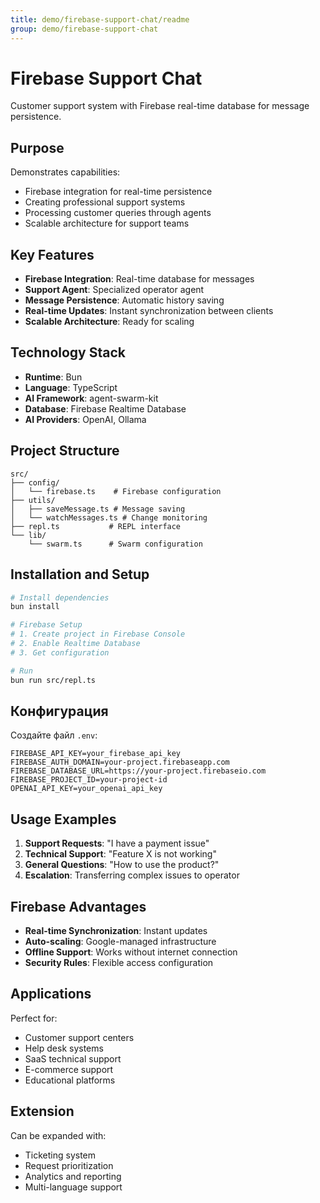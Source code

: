 ```yaml
---
title: demo/firebase-support-chat/readme
group: demo/firebase-support-chat
---
```


# Firebase Support Chat

Customer support system with Firebase real-time database for message persistence.

## Purpose

Demonstrates capabilities:
- Firebase integration for real-time persistence
- Creating professional support systems
- Processing customer queries through agents
- Scalable architecture for support teams

## Key Features

- **Firebase Integration**: Real-time database for messages
- **Support Agent**: Specialized operator agent
- **Message Persistence**: Automatic history saving
- **Real-time Updates**: Instant synchronization between clients
- **Scalable Architecture**: Ready for scaling

## Technology Stack

- **Runtime**: Bun
- **Language**: TypeScript
- **AI Framework**: agent-swarm-kit
- **Database**: Firebase Realtime Database
- **AI Providers**: OpenAI, Ollama

## Project Structure

```
src/
├── config/
│   └── firebase.ts    # Firebase configuration
├── utils/
│   ├── saveMessage.ts # Message saving
│   └── watchMessages.ts # Change monitoring
├── repl.ts           # REPL interface
└── lib/
    └── swarm.ts      # Swarm configuration
```

## Installation and Setup

```bash
# Install dependencies
bun install

# Firebase Setup
# 1. Create project in Firebase Console
# 2. Enable Realtime Database
# 3. Get configuration

# Run
bun run src/repl.ts
```

## Конфигурация

Создайте файл `.env`:

```env
FIREBASE_API_KEY=your_firebase_api_key
FIREBASE_AUTH_DOMAIN=your-project.firebaseapp.com
FIREBASE_DATABASE_URL=https://your-project.firebaseio.com
FIREBASE_PROJECT_ID=your-project-id
OPENAI_API_KEY=your_openai_api_key
```

## Usage Examples

1. **Support Requests**: "I have a payment issue"
2. **Technical Support**: "Feature X is not working"
3. **General Questions**: "How to use the product?"
4. **Escalation**: Transferring complex issues to operator

## Firebase Advantages

- **Real-time Synchronization**: Instant updates
- **Auto-scaling**: Google-managed infrastructure
- **Offline Support**: Works without internet connection
- **Security Rules**: Flexible access configuration

## Applications

Perfect for:
- Customer support centers
- Help desk systems
- SaaS technical support
- E-commerce support
- Educational platforms

## Extension

Can be expanded with:
- Ticketing system
- Request prioritization
- Analytics and reporting
- Multi-language support